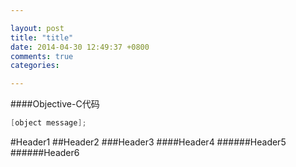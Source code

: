 ```yaml
---

layout: post
title: "title"
date: 2014-04-30 12:49:37 +0800
comments: true
categories: 

---
```


####Objective-C代码
```objectivec
[object message];
```

#Header1
##Header2
###Header3
####Header4
######Header5
######Header6